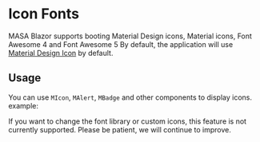 ﻿# Icon Fonts

MASA Blazor supports booting Material Design icons, Material icons, Font Awesome 4 and Font Awesome 5 By default, the application will use <a href="https://materialdesignicons.com" target="_blank">Material Design Icon</a> by default.

## Usage

You can use `MIcon`, `MAlert`, `MBadge` and other components to display icons. example:

<use-icon></use-icon>

If you want to change the font library or custom icons, this feature is not currently supported. Please be patient, we will continue to improve.